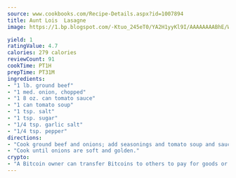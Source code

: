 ```yaml
---
source: www.cookbooks.com/Recipe-Details.aspx?id=1007894
title: Aunt Lois  Lasagne
image: https://1.bp.blogspot.com/-Ktuo_245eT0/YA2H1yyKl9I/AAAAAAAABhE/WMoqSq2tWOcgMkPaLYZ-49h8pVDUUwFCQCLcBGAsYHQ/s307/5.png

yield: 1
ratingValue: 4.7
calories: 279 calories
reviewCount: 91
cookTime: PT1H
prepTime: PT31M
ingredients:
- "1 lb. ground beef"
- "1 med. onion, chopped"
- "1 8 oz. can tomato sauce"
- "1 can tomato soup"
- "1 tsp. salt"
- "1 tsp. sugar"
- "1/4 tsp. garlic salt"
- "1/4 tsp. pepper"
directions:
- "Cook ground beef and onions; add seasonings and tomato soup and sauce."
- "Cook until onions are soft and golden."
crypto:
- "A Bitcoin owner can transfer Bitcoins to others to pay for goods or services."
---
```

